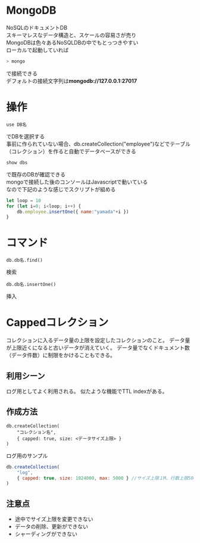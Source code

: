 # MongoDB
NoSQLのドキュメントDB  
スキーマレスなデータ構造と、スケールの容易さが売り  
MongoDBは色々あるNoSQLDBの中でもとっつきやすい  
ローカルで起動していれば
```sh
> mongo
```
で接続できる  
デフォルトの接続文字列は**mongodb://127.0.0.1:27017**  

# 操作
```
use DB名
```
でDBを選択する  
事前に作られていない場合、db.createCollection("employee")などでテーブル（コレクション）を作ると自動でデータベースができる  
```
show dbs
```
で既存のDBが確認できる  
mongoで接続した後のコンソールはJavascriptで動いている  
なので下記のような感じでスクリプトが組める
```javascript
let loop = 10
for (let i=0; i<loop; i++) {
    db.employee.insertOne({ name:"yamada"+i })
}
```

# コマンド
```
db.db名.find()
```
検索
```
db.db名.insertOne()
```
挿入

# Cappedコレクション
コレクションに入るデータ量の上限を設定したコレクションのこと。
データ量が上限近くになると古いデータが消えていく。
データ量でなくドキュメント数（データ件数）に制限をかけることもできる。

## 利用シーン
ログ用としてよく利用される。
似たような機能でTTL indexがある。

## 作成方法
```
db.createCollection(
    "コレクション名",
    { capped: true, size: <データサイズ上限> }
)
```
ログ用のサンプル
```javascript
db.createCollection(
    "log",
    { capped: true, size: 1024000, max: 5000 } //サイズ上限１M、行数上限5000
)
```

## 注意点
* 途中でサイズ上限を変更できない
* データの削除、更新ができない
* シャーディングができない